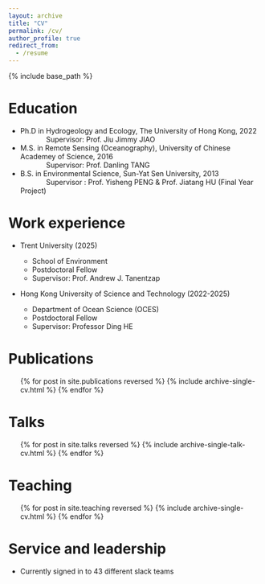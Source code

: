 ```yaml
---
layout: archive
title: "CV"
permalink: /cv/
author_profile: true
redirect_from:
  - /resume
---
```


{% include base_path %}

Education
======
* Ph.D in Hydrogeology and Ecology, The University of Hong Kong, 2022  
&nbsp;&nbsp;&nbsp;&nbsp;&nbsp;&nbsp;&nbsp;&nbsp;&nbsp;&nbsp;&nbsp;&nbsp; Supervisor: Prof. Jiu Jimmy JIAO
* M.S. in Remote Sensing (Oceanography), University of Chinese Academey of Science, 2016  
&nbsp;&nbsp;&nbsp;&nbsp;&nbsp;&nbsp;&nbsp;&nbsp;&nbsp;&nbsp;&nbsp;&nbsp; Supervisor: Prof. Danling TANG
* B.S. in Environmental Science, Sun-Yat Sen University, 2013  
&nbsp;&nbsp;&nbsp;&nbsp;&nbsp;&nbsp;&nbsp;&nbsp;&nbsp;&nbsp;&nbsp;&nbsp; Supervisor : Prof. Yisheng PENG & Prof. Jiatang HU (Final Year Project) 
  
Work experience
======
* Trent University (2025)
  * School of Environment
  * Postdoctoral Fellow
  * Supervisor: Prof. Andrew J. Tanentzap

* Hong Kong University of Science and Technology (2022-2025) 
  * Department of Ocean Science (OCES)
  * Postdoctoral Fellow
  * Supervisor: Professor Ding HE


Publications
======
  <ul>{% for post in site.publications reversed %}
    {% include archive-single-cv.html %}
  {% endfor %}</ul>
  
Talks
======
  <ul>{% for post in site.talks reversed %}
    {% include archive-single-talk-cv.html  %}
  {% endfor %}</ul>
  
Teaching
======
  <ul>{% for post in site.teaching reversed %}
    {% include archive-single-cv.html %}
  {% endfor %}</ul>
  
Service and leadership
======
* Currently signed in to 43 different slack teams
